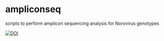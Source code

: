# ampliconseq
scripts to perform amplicon sequencing analysis for Norovirus genotypes


<a href="https://zenodo.org/badge/latestdoi/326530940"><img src="https://zenodo.org/badge/326530940.svg" alt="DOI"></a>
